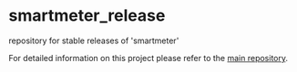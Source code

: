 # smartmeter_release

repository for stable releases of 'smartmeter' 

For detailed information on this project please refer to the [main repository](https://github.com/vschw/smartmeter).
